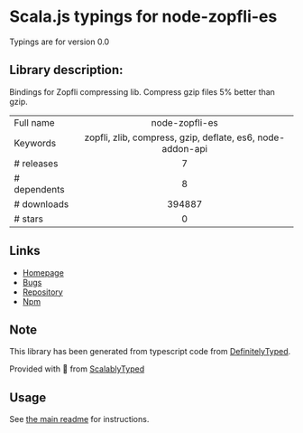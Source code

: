 
# Scala.js typings for node-zopfli-es

Typings are for version 0.0

## Library description:
Bindings for Zopfli compressing lib. Compress gzip files 5% better than gzip.

|                    |                 |
| ------------------ | :-------------: |
| Full name          | node-zopfli-es |
| Keywords           | zopfli, zlib, compress, gzip, deflate, es6, node-addon-api |
| # releases         | 7 |
| # dependents       | 8 |
| # downloads        | 394887 |
| # stars            | 0 |

## Links
- [Homepage](https://github.com/jaeh/node-zopfli-es)
- [Bugs](https://github.com/jaeh/node-zopfli-es/issues)
- [Repository](https://github.com/jaeh/node-zopfli-es)
- [Npm](https://www.npmjs.com/package/node-zopfli-es)
    


## Note
This library has been generated from typescript code from [DefinitelyTyped](https://definitelytyped.org).

Provided with :purple_heart: from [ScalablyTyped](https://github.com/oyvindberg/ScalablyTyped)

## Usage
See [the main readme](../../readme.md) for instructions.


